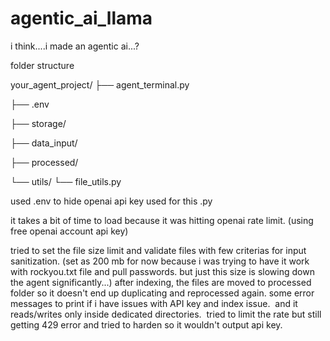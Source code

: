# agentic_ai_llama
i think....i made an agentic ai...?


folder structure

your_agent_project/
├── agent_terminal.py 

├── .env      

├── storage/                 

├── data_input/ 

├── processed/                 

└── utils/
      └── file_utils.py       

used .env to hide openai api key used for this .py

it takes a bit of time to load because it was hitting openai rate limit. (using free openai account api key)


tried to set the file size limit and validate files with few criterias for input sanitization. (set as 200 mb for now because i was trying to have it work with rockyou.txt file and pull passwords. but just this size is slowing down the agent significantly...)
after indexing, the files are moved to processed folder so it doesn't end up duplicating and reprocessed again.
some error messages to print if i have issues with API key and index issue. 
and it reads/writes only inside dedicated directories. 
tried to limit the rate but still getting 429 error
and tried to harden so it wouldn't output api key.
